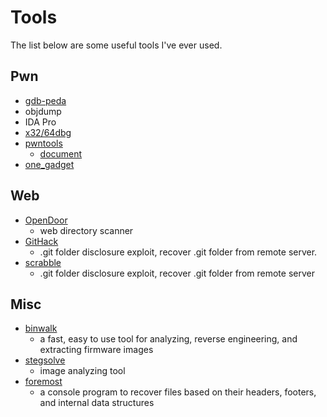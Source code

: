 Tools
===
The list below are some useful tools I've ever used.

## Pwn
+ [gdb-peda](https://github.com/scwuaptx/Pwngdb)
+ objdump
+ IDA Pro
+ [x32/64dbg](https://x64dbg.com/)
+ [pwntools](https://github.com/Gallopsled/pwntools)
    + [document](http://docs.pwntools.com/en/stable/)
+ [one_gadget](https://github.com/david942j/one_gadget)


## Web
+ [OpenDoor](https://github.com/stanislav-web/OpenDoor)
    + web directory scanner
+ [GitHack](https://github.com/lijiejie/GitHack)
    + .git folder disclosure exploit, recover .git folder from remote server.
+ [scrabble](https://github.com/denny0223/scrabble)
    + .git folder disclosure exploit, recover .git folder from remote server


## Misc
+ [binwalk](https://github.com/ReFirmLabs/binwalk)
    + a fast, easy to use tool for analyzing, reverse engineering, and extracting firmware images
+ [stegsolve](https://github.com/zardus/ctf-tools/tree/master/stegsolve)
    + image analyzing tool
+ [foremost](https://github.com/korczis/foremost)
    + a console program to recover files based on their headers, footers, and internal data structures

